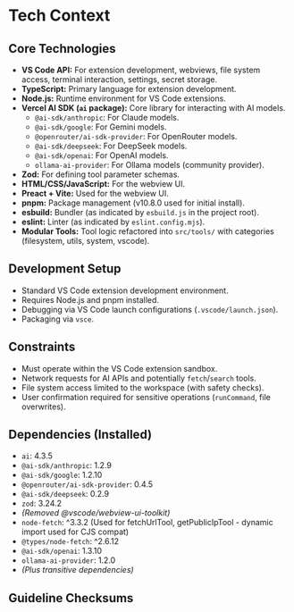 # Tech Context

## Core Technologies
- **VS Code API:** For extension development, webviews, file system access, terminal interaction, settings, secret storage.
- **TypeScript:** Primary language for extension development.
- **Node.js:** Runtime environment for VS Code extensions.
- **Vercel AI SDK (`ai` package):** Core library for interacting with AI models.
    - `@ai-sdk/anthropic`: For Claude models.
    - `@ai-sdk/google`: For Gemini models.
    - `@openrouter/ai-sdk-provider`: For OpenRouter models.
    - `@ai-sdk/deepseek`: For DeepSeek models.
    - `@ai-sdk/openai`: For OpenAI models.
    - `ollama-ai-provider`: For Ollama models (community provider).
- **Zod:** For defining tool parameter schemas.
- **HTML/CSS/JavaScript:** For the webview UI.
- **Preact + Vite:** Used for the webview UI.
- **pnpm:** Package management (v10.8.0 used for initial install).
- **esbuild:** Bundler (as indicated by `esbuild.js` in the project root).
- **eslint:** Linter (as indicated by `eslint.config.mjs`).
- **Modular Tools:** Tool logic refactored into `src/tools/` with categories (filesystem, utils, system, vscode).

## Development Setup
- Standard VS Code extension development environment.
- Requires Node.js and pnpm installed.
- Debugging via VS Code launch configurations (`.vscode/launch.json`).
- Packaging via `vsce`.

## Constraints
- Must operate within the VS Code extension sandbox.
- Network requests for AI APIs and potentially `fetch`/`search` tools.
- File system access limited to the workspace (with safety checks).
- User confirmation required for sensitive operations (`runCommand`, file overwrites).

## Dependencies (Installed)
- `ai`: 4.3.5
- `@ai-sdk/anthropic`: 1.2.9
- `@ai-sdk/google`: 1.2.10
- `@openrouter/ai-sdk-provider`: 0.4.5
- `@ai-sdk/deepseek`: 0.2.9
- `zod`: 3.24.2
- *(Removed @vscode/webview-ui-toolkit)*
- `node-fetch`: ^3.3.2 (Used for fetchUrlTool, getPublicIpTool - dynamic import used for CJS compat)
- `@types/node-fetch`: ^2.6.12
- `@ai-sdk/openai`: 1.3.10
- `ollama-ai-provider`: 1.2.0
- *(Plus transitive dependencies)*

## Guideline Checksums
<!-- This section will be populated automatically by the SHA verification process -->